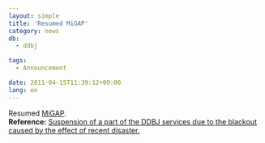 ```yaml
---
layout: simple
title: 'Resumed MiGAP'
category: news
db:
  - ddbj

tags:
  - Announcement

date: 2011-04-15T11:39:12+09:00
lang: en
---
```


<html>Resumed <a href="http://www.migap.org/index.php/en" target="_blank">MiGAP</a>.<br><b>Reference:</b> <a href="/archives/6230.html">Suspension of a part of the DDBJ services due to the blackout caused by the effect of recent disaster.</a></html>
